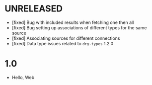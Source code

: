 # UNRELEASED

  * [fixed] Bug with included results when fetching one then all
  * [fixed] Bug setting up associations of different types for the same source
  * [fixed] Associating sources for different connections
  * [fixed] Data type issues related to `dry-types` 1.2.0

# 1.0

  * Hello, Web
